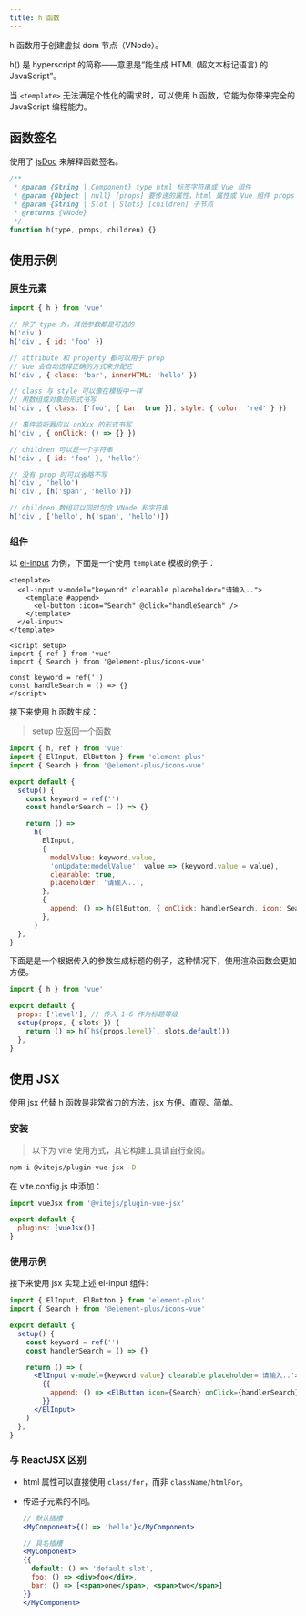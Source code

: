 ```yaml
---
title: h 函数
---
```


h 函数用于创建虚拟 dom 节点（VNode）。

h() 是 hyperscript 的简称——意思是“能生成 HTML (超文本标记语言) 的 JavaScript”。

当 `<template>` 无法满足个性化的需求时，可以使用 h 函数，它能为你带来完全的 JavaScript 编程能力。

## 函数签名

使用了 [jsDoc](https://www.jsdoc.com.cn/) 来解释函数签名。

```js
/**
 * @param {String | Component} type html 标签字符串或 Vue 组件
 * @param {Object | null} [props] 要传递的属性，html 属性或 Vue 组件 props
 * @param {String | Slot | Slots} [children] 子节点
 * @returns {VNode}
 */
function h(type, props, children) {}
```

## 使用示例

### 原生元素

```js
import { h } from 'vue'

// 除了 type 外，其他参数都是可选的
h('div')
h('div', { id: 'foo' })

// attribute 和 property 都可以用于 prop
// Vue 会自动选择正确的方式来分配它
h('div', { class: 'bar', innerHTML: 'hello' })

// class 与 style 可以像在模板中一样
// 用数组或对象的形式书写
h('div', { class: ['foo', { bar: true }], style: { color: 'red' } })

// 事件监听器应以 onXxx 的形式书写
h('div', { onClick: () => {} })

// children 可以是一个字符串
h('div', { id: 'foo' }, 'hello')

// 没有 prop 时可以省略不写
h('div', 'hello')
h('div', [h('span', 'hello')])

// children 数组可以同时包含 VNode 和字符串
h('div', ['hello', h('span', 'hello')])
```

### 组件

以 [el-input](https://element-plus.org/zh-CN/component/input.html) 为例，下面是一个使用 `template` 模板的例子：

```vue
<template>
  <el-input v-model="keyword" clearable placeholder="请输入..">
    <template #append>
      <el-button :icon="Search" @click="handleSearch" />
    </template>
  </el-input>
</template>

<script setup>
import { ref } from 'vue'
import { Search } from '@element-plus/icons-vue'

const keyword = ref('')
const handleSearch = () => {}
</script>
```

接下来使用 h 函数生成：

> setup 应返回一个函数

```js
import { h, ref } from 'vue'
import { ElInput, ElButton } from 'element-plus'
import { Search } from '@element-plus/icons-vue'

export default {
  setup() {
    const keyword = ref('')
    const handlerSearch = () => {}

    return () =>
      h(
        ElInput,
        {
          modelValue: keyword.value,
          'onUpdate:modelValue': value => (keyword.value = value),
          clearable: true,
          placeholder: '请输入..',
        },
        {
          append: () => h(ElButton, { onClick: handlerSearch, icon: Search }),
        },
      )
  },
}
```

下面是是一个根据传入的参数生成标题的例子，这种情况下，使用渲染函数会更加方便。

```js
import { h } from 'vue'

export default {
  props: ['level'], // 传入 1-6 作为标题等级
  setup(props, { slots }) {
    return () => h(`h${props.level}`, slots.default())
  },
}
```

## 使用 JSX

使用 jsx 代替 h 函数是非常省力的方法，jsx 方便、直观、简单。

### 安装

> 以下为 vite 使用方式，其它构建工具请自行查阅。

```bash
npm i @vitejs/plugin-vue-jsx -D
```

在 vite.config.js 中添加：

```js
import vueJsx from '@vitejs/plugin-vue-jsx'

export default {
  plugins: [vueJsx()],
}
```

### 使用示例

接下来使用 jsx 实现上述 el-input 组件:

```jsx
import { ElInput, ElButton } from 'element-plus'
import { Search } from '@element-plus/icons-vue'

export default {
  setup() {
    const keyword = ref('')
    const handlerSearch = () => {}

    return () => (
      <ElInput v-model={keyword.value} clearable placeholder='请输入..'>
        {{
          append: () => <ElButton icon={Search} onClick={handlerSearch} />,
        }}
      </ElInput>
    )
  },
}
```

### 与 ReactJSX 区别

- html 属性可以直接使用 `class/for`，而非 `className/htmlFor`。
- 传递子元素的不同。

  ```jsx
  // 默认插槽
  <MyComponent>{() => 'hello'}</MyComponent>

  // 具名插槽
  <MyComponent>
  {{
    default: () => 'default slot',
    foo: () => <div>foo</div>,
    bar: () => [<span>one</span>, <span>two</span>]
  }}
  </MyComponent>
  ```

